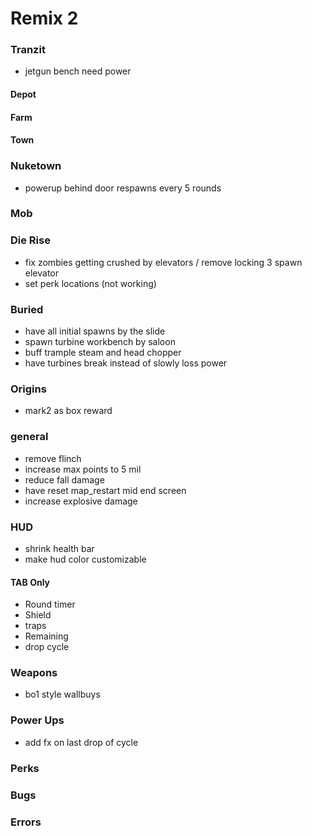 # Remix 2

### Tranzit

- jetgun bench need power

#### Depot

#### Farm

#### Town

### Nuketown

- powerup behind door respawns every 5 rounds

### Mob

### Die Rise

- fix zombies getting crushed by elevators / remove locking 3 spawn elevator
- set perk locations (not working)

### Buried

- have all initial spawns by the slide
- spawn turbine workbench by saloon
- buff trample steam and head chopper
- have turbines break instead of slowly loss power

### Origins

- mark2 as box reward

### general

- remove flinch
- increase max points to 5 mil
- reduce fall damage
- have reset map_restart mid end screen
- increase explosive damage

### HUD

- shrink health bar
- make hud color customizable

#### TAB Only

- Round timer
- Shield
- traps
- Remaining
- drop cycle

### Weapons

- bo1 style wallbuys

### Power Ups

- add fx on last drop of cycle

### Perks

### Bugs

### Errors
